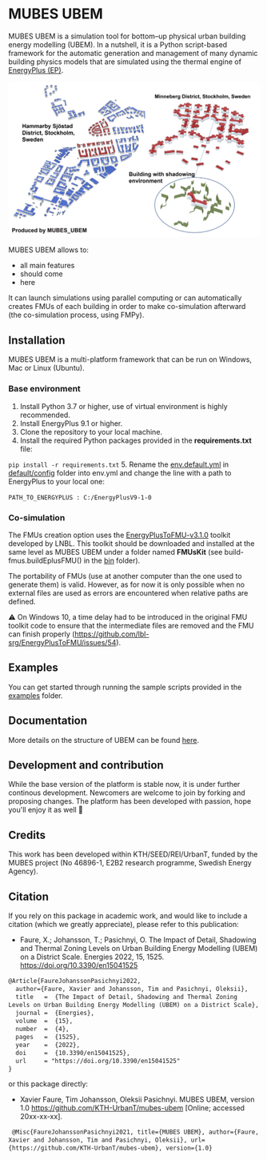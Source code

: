 # MUBES UBEM
MUBES UBEM is a simulation tool for bottom–up physical urban building energy modelling (UBEM). In a nutshell, it is a Python script-based framework for the automatic generation and management of many dynamic building physics models that are simulated using the thermal engine of [EnergyPlus (EP)](https://energyplus.net).

![Minneberg](docs/districts.jpg)

MUBES UBEM allows to:
* all main features
* should come
* here

It can launch simulations using parallel computing or can automatically creates FMUs of each building in order to make co-simulation afterward (the co-simulation process, using FMPy).


## Installation
MUBES UBEM is a multi-platform framework that can be run on Windows, Mac or Linux (Ubuntu).

### Base environment
1. Install Python 3.7 or higher, use of virtual environment is highly recommended. 
2. Install EnergyPlus 9.1 or higher.
3. Clone the repository to your local machine.
4. Install the required Python packages provided in the **requirements.txt** file:

`pip install -r requirements.txt`
5. Rename the [env.default.yml](default/config/env.default.yml) in [default/config](default/config/) folder into env.yml and change the line with a path to EnergyPlus to your local one: 

`PATH_TO_ENERGYPLUS : C:/EnergyPlusV9-1-0`

### Co-simulation 
The FMUs creation option uses the [EnergyPlusToFMU-v3.1.0](https://simulationresearch.lbl.gov/fmu/EnergyPlus/export/userGuide/download.html) toolkit developed by LNBL. This toolkit should be downloaded and installed at the same level as MUBES UBEM under a folder named __FMUsKit__ (see build-fmus.buildEplusFMU() in the [bin](bin) folder).

The portability of FMUs (use at another computer than the one used to generate them) is valid. However, as for now it is only possible when no external files are used as errors are encountered when relative paths are defined.  

⚠️ On Windows 10, a time delay had to be introduced in the original FMU toolkit code to ensure that the intermediate files are removed and the FMU can finish properly (https://github.com/lbl-srg/EnergyPlusToFMU/issues/54).

## Examples
You can get started through running the sample scripts provided in the [examples](examples) folder.

## Documentation
More details on the structure of UBEM can be found  [here](docs/documentation.md).

## Development and contribution
While the base version of the platform is stable now, it is under further continous development. Newcomers are welcome to join by forking and proposing changes. The platform has been developed with passion, hope you'll enjoy it as well 🙂

## Credits
This work has been developed within KTH/SEED/REI/UrbanT, funded by the MUBES project (No 46896-1, E2B2 research programme, Swedish Energy Agency).

## Citation
If you rely on this package in academic work, and would like to include a citation (which we greatly appreciate), please refer to this publication:

* Faure, X.; Johansson, T.; Pasichnyi, O. The Impact of Detail, Shadowing and Thermal Zoning Levels on Urban Building Energy Modelling (UBEM) on a District Scale. Energies 2022, 15, 1525. https://doi.org/10.3390/en15041525

```
@Article{FaureJohanssonPasichnyi2022,
  author={Faure, Xavier and Johansson, Tim and Pasichnyi, Oleksii},
  title   =  {The Impact of Detail, Shadowing and Thermal Zoning Levels on Urban Building Energy Modelling (UBEM) on a District Scale},
  journal =  {Energies},
  volume  =  {15},
  number  =  {4},
  pages   =  {1525},
  year    =  {2022},
  doi     =  {10.3390/en15041525},
  url     = "https://doi.org/10.3390/en15041525"
}
```

or this package directly:
* Xavier Faure, Tim Johansson, Oleksii Pasichnyi. MUBES UBEM, version 1.0 https://github.com/KTH-UrbanT/mubes-ubem [Online; accessed 20xx-xx-xx].

```
 @Misc{FaureJohanssonPasichnyi2021, title={MUBES UBEM}, author={Faure, Xavier and Johansson, Tim and Pasichnyi, Oleksii}, url={https://github.com/KTH-UrbanT/mubes-ubem}, version={1.0} 
```